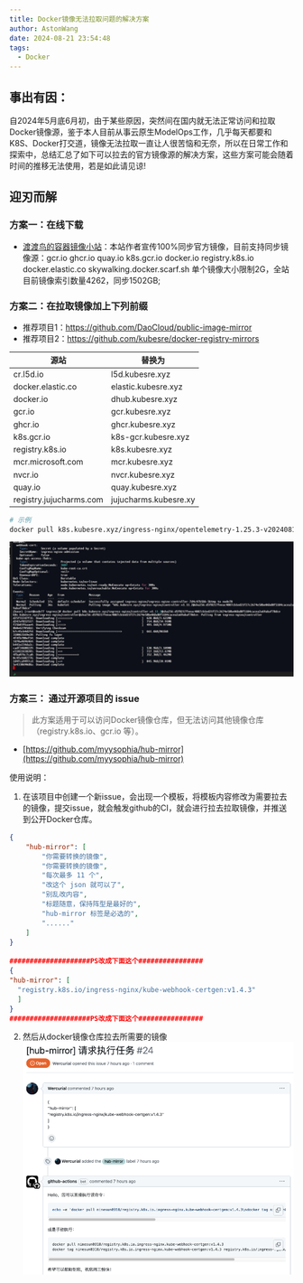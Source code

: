 ```yaml
---
title: Docker镜像无法拉取问题的解决方案
author: AstonWang
date: 2024-08-21 23:54:48
tags: 
  - Docker
---
```

## 事出有因：

自2024年5月底6月初，由于某些原因，突然间在国内就无法正常访问和拉取Docker镜像源，鉴于本人目前从事云原生ModelOps工作，几乎每天都要和K8S、Docker打交道，镜像无法拉取一直让人很苦恼和无奈，所以在日常工作和探索中，总结汇总了如下可以拉去的官方镜像源的解决方案，这些方案可能会随着时间的推移无法使用，若是如此请见谅!



## 迎刃而解

### 方案一：在线下载

- [渡渡鸟的容器镜像小站](https://docker.aityp.com/)：本站作者宣传100%同步官方镜像，目前支持同步镜像源：gcr.io ghcr.io quay.io k8s.gcr.io docker.io registry.k8s.io docker.elastic.co skywalking.docker.scarf.sh 单个镜像大小限制2G，全站目前镜像索引数量4262，同步1502GB;

  

### 方案二：在拉取镜像加上下列前缀

- 推荐项目1：https://github.com/DaoCloud/public-image-mirror
- 推荐项目2：https://github.com/kubesre/docker-registry-mirrors

| **源站** | **替换为** |
| --- | --- |
| cr.l5d.io | l5d.kubesre.xyz |
| docker.elastic.co | elastic.kubesre.xyz |
| docker.io | dhub.kubesre.xyz |
| gcr.io | gcr.kubesre.xyz |
| ghcr.io | ghcr.kubesre.xyz |
| k8s.gcr.io | k8s-gcr.kubesre.xyz |
| registry.k8s.io | k8s.kubesre.xyz |
| mcr.microsoft.com | mcr.kubesre.xyz |
| nvcr.io | nvcr.kubesre.xyz |
| quay.io | quay.kubesre.xyz |
| registry.jujucharms.com | jujucharms.kubesre.xy |

```bash
# 示例
docker pull k8s.kubesre.xyz/ingress-nginx/opentelemetry-1.25.3-v20240813-b93310d
```
![img](./pics/image_pull_error.jpg)

### 方案三： 通过开源项目的 issue

> 此方案适用于可以访问Docker镜像仓库，但无法访问其他镜像仓库（registry.k8s.io、gcr.io 等）。

- [https://github.com/myysophia/hub-mirror](https://github.com/myysophia/hub-mirror)

使用说明：

1. 在该项目中创建一个新issue，会出现一个模板，将模板内容修改为需要拉去的镜像，提交issue，就会触发github的CI，就会进行拉去拉取镜像，并推送到公开Docker仓库。

```json
{
    "hub-mirror": [
        "你需要转换的镜像",
        "你需要转换的镜像",
        "每次最多 11 个",
        "改这个 json 就可以了",
        "别乱改内容",
        "标题随意，保持阵型是最好的",
        "hub-mirror 标签是必选的",
        "......"
    ]
}

####################PS改成下面这个################
{
"hub-mirror": [
  "registry.k8s.io/ingress-nginx/kube-webhook-certgen:v1.4.3"
  ]
}
####################PS改成下面这个################
```

2. 然后从docker镜像仓库拉去所需要的镜像
![img](./pics/image_issue_pull.png)